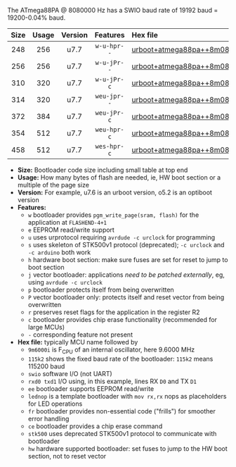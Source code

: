 The ATmega88PA @ 8080000 Hz has a SWIO baud rate of 19192 baud = 19200-0.04% baud.

|Size|Usage|Version|Features|Hex file|
|:-:|:-:|:-:|:-:|:--|
|248|256|u7.7|`w-u-hpr--`|[urboot+atmega88pa++8m0800i+++19k2_swio_rxd0_txd1_lednop_hw.hex](https://raw.githubusercontent.com/stefanrueger/urboot.hex/main/mcus/atmega88pa/internal_oscillator/fint++8m0800_Hz/br+++19k2_bps/urboot+atmega88pa++8m0800i+++19k2_swio_rxd0_txd1_lednop_hw.hex)|
|256|256|u7.7|`w-u-jPr--`|[urboot+atmega88pa++8m0800i+++19k2_swio_rxd0_txd1.hex](https://raw.githubusercontent.com/stefanrueger/urboot.hex/main/mcus/atmega88pa/internal_oscillator/fint++8m0800_Hz/br+++19k2_bps/urboot+atmega88pa++8m0800i+++19k2_swio_rxd0_txd1.hex)|
|310|320|u7.7|`w-u-jPr-c`|[urboot+atmega88pa++8m0800i+++19k2_swio_rxd0_txd1_lednop_fr_ce.hex](https://raw.githubusercontent.com/stefanrueger/urboot.hex/main/mcus/atmega88pa/internal_oscillator/fint++8m0800_Hz/br+++19k2_bps/urboot+atmega88pa++8m0800i+++19k2_swio_rxd0_txd1_lednop_fr_ce.hex)|
|314|320|u7.7|`weu-jpr--`|[urboot+atmega88pa++8m0800i+++19k2_swio_rxd0_txd1_ee_lednop.hex](https://raw.githubusercontent.com/stefanrueger/urboot.hex/main/mcus/atmega88pa/internal_oscillator/fint++8m0800_Hz/br+++19k2_bps/urboot+atmega88pa++8m0800i+++19k2_swio_rxd0_txd1_ee_lednop.hex)|
|372|384|u7.7|`weu-jPr-c`|[urboot+atmega88pa++8m0800i+++19k2_swio_rxd0_txd1_ee_lednop_fr_ce.hex](https://raw.githubusercontent.com/stefanrueger/urboot.hex/main/mcus/atmega88pa/internal_oscillator/fint++8m0800_Hz/br+++19k2_bps/urboot+atmega88pa++8m0800i+++19k2_swio_rxd0_txd1_ee_lednop_fr_ce.hex)|
|354|512|u7.7|`weu-hpr-c`|[urboot+atmega88pa++8m0800i+++19k2_swio_rxd0_txd1_ee_lednop_fr_ce_hw.hex](https://raw.githubusercontent.com/stefanrueger/urboot.hex/main/mcus/atmega88pa/internal_oscillator/fint++8m0800_Hz/br+++19k2_bps/urboot+atmega88pa++8m0800i+++19k2_swio_rxd0_txd1_ee_lednop_fr_ce_hw.hex)|
|458|512|u7.7|`wes-hpr-c`|[urboot+atmega88pa++8m0800i+++19k2_swio_rxd0_txd1_ee_lednop_fr_ce_stk500_hw.hex](https://raw.githubusercontent.com/stefanrueger/urboot.hex/main/mcus/atmega88pa/internal_oscillator/fint++8m0800_Hz/br+++19k2_bps/urboot+atmega88pa++8m0800i+++19k2_swio_rxd0_txd1_ee_lednop_fr_ce_stk500_hw.hex)|

- **Size:** Bootloader code size including small table at top end
- **Usage:** How many bytes of flash are needed, ie, HW boot section or a multiple of the page size
- **Version:** For example, u7.6 is an urboot version, o5.2 is an optiboot version
- **Features:**
  + `w` bootloader provides `pgm_write_page(sram, flash)` for the application at `FLASHEND-4+1`
  + `e` EEPROM read/write support
  + `u` uses urprotocol requiring `avrdude -c urclock` for programming
  + `s` uses skeleton of STK500v1 protocol (deprecated); `-c urclock` and `-c arduino` both work
  + `h` hardware boot section: make sure fuses are set for reset to jump to boot section
  + `j` vector bootloader: applications *need to be patched externally*, eg, using `avrdude -c urclock`
  + `p` bootloader protects itself from being overwritten
  + `P` vector bootloader only: protects itself and reset vector from being overwritten
  + `r` preserves reset flags for the application in the register R2
  + `c` bootloader provides chip erase functionality (recommended for large MCUs)
  + `-` corresponding feature not present
- **Hex file:** typically MCU name followed by
  + `9m6000i` is F<sub>CPU</sub> of an internal oscillator, here 9.6000 MHz
  + `115k2` shows the fixed baud rate of the bootloader: `115k2` means 115200 baud
  + `swio` software I/O (not UART)
  + `rxd0 txd1` I/O using, in this example, lines RX `D0` and TX `D1`
  + `ee` bootloader supports EEPROM read/write
  + `lednop` is a template bootloader with `mov rx,rx` nops as placeholders for LED operations
  + `fr` bootloader provides non-essential code ("frills") for smoother error handling
  + `ce` bootloader provides a chip erase command
  + `stk500` uses deprecated STK500v1 protocol to communicate with bootloader
  + `hw` hardware supported bootloader: set fuses to jump to the HW boot section, not to reset vector
